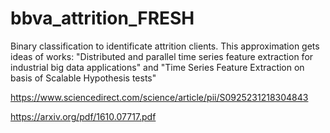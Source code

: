 # bbva_attrition_FRESH

Binary classification to identificate attrition clients. This approximation gets ideas of works: "Distributed and parallel time series feature extraction for industrial big data applications" and "Time Series Feature Extraction on basis of Scalable Hypothesis tests"

https://www.sciencedirect.com/science/article/pii/S0925231218304843

https://arxiv.org/pdf/1610.07717.pdf
